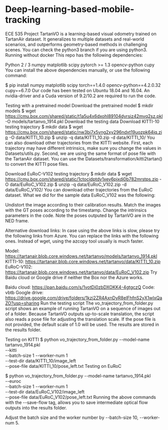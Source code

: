 # Deep-learning-based-mobile-tracking
ECE 535 Project
TartanVO is a learning-based visual odometry trained on TartanAir dataset. It generalizes to multiple datasets and real-world scenarios, and outperforms geometry-based methods in challenging scenes. You can check the python3 branch if you are using python3.
Running without docker
This repo has the following dependencies:

Python 2 / 3
numpy
matplotlib
scipy
pytorch >= 1.3
opencv-python
cupy
You can install the above dependencies manually, or use the following command:

$ pip install numpy matplotlib scipy torch==1.4.0 opencv-python==4.2.0.32 cupy==6.7.0
Our code has been tested on Ubuntu 18.04 and 16.04. An nvidia-driver and a Cuda version of 9.2/10.2 are required to run the code.

Testing with a pretrained model
Download the pretrained model
$ mkdir models
$ wget https://cmu.box.com/shared/static/t1a5u4x6dxohl89104dyrsiz42mvq2sz.pkl -O models/tartanvo_1914.pkl
Download the testing data
Download KITTI-10 testing trajectory
$ mkdir data
$ wget https://cmu.box.com/shared/static/nw3bi7x5vng2xy296ndxt19uozpk64jq.zip -O data/KITTI_10.zip
$ unzip -q data/KITTI_10.zip -d data/KITTI_10/
You can also download other trajectories from the KITTI website. First, each trajectory may have different intrinsics, make sure you change the values in Datasets/utils.py. Second, we are using the same format of pose file with the TartanAir dataset. You can use the Datasets/transformation/kitti2tartan() to convert the KITTI pose files.

Download EuRoC-V102 testing trajectory
$ mkdir data
$ wget https://cmu.box.com/shared/static/1ctocidptdv1xev6pjxdj0b782mrstps.zip -O data/EuRoC_V102.zip
$ unzip -q data/EuRoC_V102.zip -d data/EuRoC_V102/
You can download other trajectories from the EuRoC dataset. What we did for the sample data EuRoC_V102 was the following:

Undistort the image according to their calibration results.
Match the images with the GT poses according to the timestamp.
Change the intrinsics parameters in the code.
Note the poses outputed by TartanVO are in the NED frame.

Alternative download links:
In case using the above links is slow, please try the following links from Azure. You can replace the links with the following ones. Instead of wget, using the azcopy tool usually is much faster.

Model: https://tartanair.blob.core.windows.net/tartanvo/models/tartanvo_1914.pkl
KITTI-10: https://tartanair.blob.core.windows.net/tartanvo/data/KITTI_10.zip
EuRoC-V102: https://tartanair.blob.core.windows.net/tartanvo/data/EuRoC_V102.zip
Try Baidu cloud or Google drive if neither the Box nor the Azure works.

Baidu cloud: https://pan.baidu.com/s/1votDi0zbDXOKK4-4gtgczQ Code: vbtb
Google drive: https://drive.google.com/drive/folders/1kzj2ZR4AxnDyR8elFhfnS2yX1wIxQaZO?usp=sharing
Run the testing script
The vo_trajectory_from_folder.py script shows an example of running TartanVO on a sequence of images out of a folder. Because TartanVO outputs up-to-scale translation, the script also reads a pose file for adjusting the translation scale. If the pose file is not provided, the default scale of 1.0 will be used. The results are stored in the results folder.

Testing on KITTI
$ python vo_trajectory_from_folder.py  --model-name tartanvo_1914.pkl \
                                       --kitti \
                                       --batch-size 1 --worker-num 1 \
                                       --test-dir data/KITTI_10/image_left \
                                       --pose-file data/KITTI_10/pose_left.txt 
Testing on EuRoC

$ python vo_trajectory_from_folder.py  --model-name tartanvo_1914.pkl \
                                       --euroc \
                                       --batch-size 1 --worker-num 1 \
                                       --test-dir data/EuRoC_V102/image_left \
                                       --pose-file data/EuRoC_V102/pose_left.txt
Running the above commands with the --save-flow tag, allows you to save intermediate optical flow outputs into the results folder.

Adjust the batch size and the worker number by --batch-size 10, --worker-num 5.
